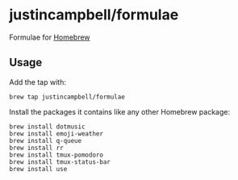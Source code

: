 # justincampbell/formulae

Formulae for [Homebrew](http://brew.sh)

## Usage

Add the tap with:

    brew tap justincampbell/formulae

Install the packages it contains like any other Homebrew package:

    brew install dotmusic
    brew install emoji-weather
    brew install q-queue
    brew install rr
    brew install tmux-pomodoro
    brew install tmux-status-bar
    brew install use
